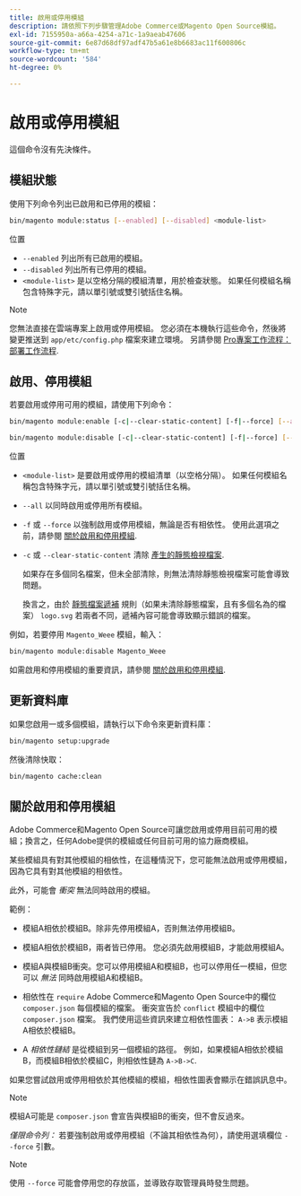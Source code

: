 ```yaml
---
title: 啟用或停用模組
description: 請依照下列步驟管理Adobe Commerce或Magento Open Source模組。
exl-id: 7155950a-a66a-4254-a71c-1a9aeab47606
source-git-commit: 6e87d68df97adf47b5a61e8b6683ac11f600806c
workflow-type: tm+mt
source-wordcount: '584'
ht-degree: 0%

---
```


# 啟用或停用模組

這個命令沒有先決條件。

## 模組狀態

使用下列命令列出已啟用和已停用的模組：

```bash
bin/magento module:status [--enabled] [--disabled] <module-list>
```

位置

* `--enabled` 列出所有已啟用的模組。
* `--disabled` 列出所有已停用的模組。
* `<module-list>` 是以空格分隔的模組清單，用於檢查狀態。 如果任何模組名稱包含特殊字元，請以單引號或雙引號括住名稱。

>[!NOTE]
>
>您無法直接在雲端專案上啟用或停用模組。 您必須在本機執行這些命令，然後將變更推送到 `app/etc/config.php` 檔案來建立環境。 另請參閱 [Pro專案工作流程：部署工作流程](https://experienceleague.adobe.com/docs/commerce-cloud-service/user-guide/architecture/pro-develop-deploy-workflow.html#deployment-workflow).

## 啟用、停用模組

若要啟用或停用可用的模組，請使用下列命令：

```bash
bin/magento module:enable [-c|--clear-static-content] [-f|--force] [--all] <module-list>
```

```bash
bin/magento module:disable [-c|--clear-static-content] [-f|--force] [--all] <module-list>
```

位置

* `<module-list>` 是要啟用或停用的模組清單（以空格分隔）。 如果任何模組名稱包含特殊字元，請以單引號或雙引號括住名稱。
* `--all` 以同時啟用或停用所有模組。
* `-f` 或 `--force` 以強制啟用或停用模組，無論是否有相依性。 使用此選項之前，請參閱 [關於啟用和停用模組](#about-enabling-and-disabling-modules).
* `-c` 或 `--clear-static-content` 清除 [產生的靜態檢視檔案](../../configuration/cli/static-view-file-deployment.md).

  如果存在多個同名檔案，但未全部清除，則無法清除靜態檢視檔案可能會導致問題。

  換言之，由於 [靜態檔案遞補](../../configuration/cli/static-view-file-deployment.md) 規則（如果未清除靜態檔案，且有多個名為的檔案） `logo.svg` 若兩者不同，遞補內容可能會導致顯示錯誤的檔案。

例如，若要停用 `Magento_Weee` 模組，輸入：

```bash
bin/magento module:disable Magento_Weee
```

如需啟用和停用模組的重要資訊，請參閱 [關於啟用和停用模組](#about-enabling-and-disabling-modules).

## 更新資料庫

如果您啟用一或多個模組，請執行以下命令來更新資料庫：

```bash
bin/magento setup:upgrade
```

然後清除快取：

```bash
bin/magento cache:clean
```

## 關於啟用和停用模組

Adobe Commerce和Magento Open Source可讓您啟用或停用目前可用的模組；換言之，任何Adobe提供的模組或任何目前可用的協力廠商模組。

某些模組具有對其他模組的相依性，在這種情況下，您可能無法啟用或停用模組，因為它具有對其他模組的相依性。

此外，可能會 *衝突* 無法同時啟用的模組。

範例：

* 模組A相依於模組B。除非先停用模組A，否則無法停用模組B。

* 模組A相依於模組B，兩者皆已停用。 您必須先啟用模組B，才能啟用模組A。

* 模組A與模組B衝突。您可以停用模組A和模組B，也可以停用任一模組，但您可以 *無法* 同時啟用模組A和模組B。

* 相依性在 `require` Adobe Commerce和Magento Open Source中的欄位 `composer.json` 每個模組的檔案。 衝突宣告於 `conflict` 模組中的欄位 `composer.json` 檔案。 我們使用這些資訊來建立相依性圖表： `A->B` 表示模組A相依於模組B。

* A *相依性鏈結* 是從模組到另一個模組的路徑。 例如，如果模組A相依於模組B，而模組B相依於模組C，則相依性鏈為 `A->B->C`.

如果您嘗試啟用或停用相依於其他模組的模組，相依性圖表會顯示在錯誤訊息中。

>[!NOTE]
>
>模組A可能是 `composer.json` 會宣告與模組B的衝突，但不會反過來。

*僅限命令列：* 若要強制啟用或停用模組（不論其相依性為何），請使用選填欄位 `--force` 引數。

>[!NOTE]
>
>使用 `--force` 可能會停用您的存放區，並導致存取管理員時發生問題。
